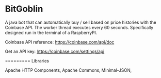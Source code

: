 BitGoblin
=========

A java bot that can automatically buy / sell based on price histories with the Coinbase API.  The worker thread executes every 60 seconds.  Specifically designed run in the terminal of a RaspberryPI.


Coinbase API reference: https://coinbase.com/api/doc

Get an API key: https://coinbase.com/settings/api


=========
Libraries

Apache HTTP Components, 
Apache Commons, 
Minimal-JSON, 


